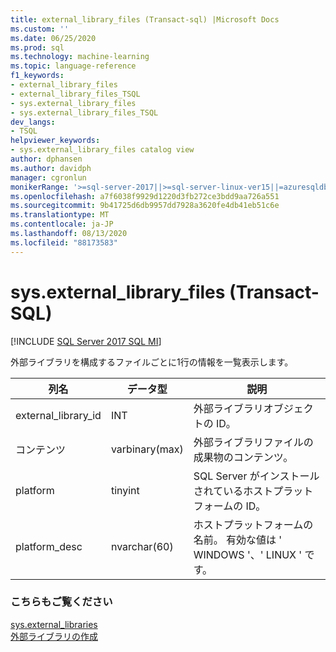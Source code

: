 ```yaml
---
title: external_library_files (Transact-sql) |Microsoft Docs
ms.custom: ''
ms.date: 06/25/2020
ms.prod: sql
ms.technology: machine-learning
ms.topic: language-reference
f1_keywords:
- external_library_files
- external_library_files_TSQL
- sys.external_library_files
- sys.external_library_files_TSQL
dev_langs:
- TSQL
helpviewer_keywords:
- sys.external_library_files catalog view
author: dphansen
ms.author: davidph
manager: cgronlun
monikerRange: '>=sql-server-2017||>=sql-server-linux-ver15||=azuresqldb-mi-current||=sqlallproducts-allversions'
ms.openlocfilehash: a7f6038f9929d1220d3fb272ce3bdd9aa726a551
ms.sourcegitcommit: 9b41725d6db9957dd7928a3620fe4db41eb51c6e
ms.translationtype: MT
ms.contentlocale: ja-JP
ms.lasthandoff: 08/13/2020
ms.locfileid: "88173583"
---
```

# <a name="sysexternal_library_files-transact-sql"></a>sys.external_library_files (Transact-SQL)  
[!INCLUDE [SQL Server 2017 SQL MI](../../includes/applies-to-version/sqlserver2017-asdbmi.md)]

外部ライブラリを構成するファイルごとに1行の情報を一覧表示します。

|列名 |データ型 |説明|
|------|------|-----|
|external_library_id | INT |外部ライブラリオブジェクトの ID。 |
|コンテンツ |varbinary(max) |外部ライブラリファイルの成果物のコンテンツ。 |
|platform |tinyint |SQL Server がインストールされているホストプラットフォームの ID。 |
|platform_desc | nvarchar(60) |ホストプラットフォームの名前。 有効な値は ' WINDOWS '、' LINUX ' です。 |

### <a name="see-also"></a>こちらもご覧ください  

[sys.external_libraries](sys-external-libraries-transact-sql.md)  
[外部ライブラリの作成](../../t-sql/statements/create-external-library-transact-sql.md)  
